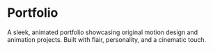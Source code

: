 # Portfolio
A sleek, animated portfolio showcasing original motion design and animation projects. Built with flair, personality, and a cinematic touch.
